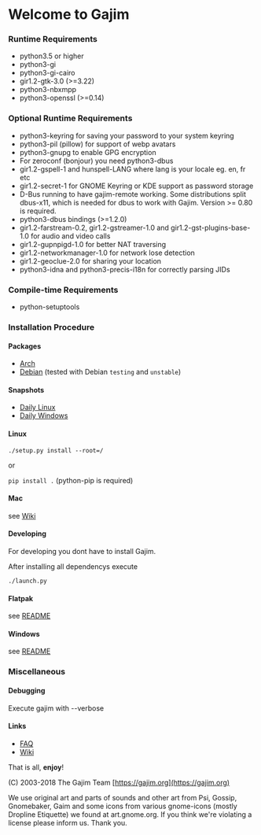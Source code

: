 # Welcome to Gajim


### Runtime Requirements

- python3.5 or higher
- python3-gi
- python3-gi-cairo
- gir1.2-gtk-3.0 (>=3.22)
- python3-nbxmpp
- python3-openssl (>=0.14)


### Optional Runtime Requirements

- python3-keyring for saving your password to your system keyring
- python3-pil (pillow) for support of webp avatars
- python3-gnupg to enable GPG encryption
- For zeroconf (bonjour) you need python3-dbus
- gir1.2-gspell-1 and hunspell-LANG where lang is your locale eg. en, fr etc
- gir1.2-secret-1 for GNOME Keyring or KDE support as password storage
- D-Bus running to have gajim-remote working. Some distributions split dbus-x11, which is needed for dbus to work with Gajim. Version >= 0.80 is required.
- python3-dbus bindings (>=1.2.0)
- gir1.2-farstream-0.2, gir1.2-gstreamer-1.0 and gir1.2-gst-plugins-base-1.0 for audio and video calls
- gir1.2-gupnpigd-1.0 for better NAT traversing
- gir1.2-networkmanager-1.0 for network lose detection
- gir1.2-geoclue-2.0 for sharing your location
- python3-idna and python3-precis-i18n for correctly parsing JIDs

### Compile-time Requirements

- python-setuptools


### Installation Procedure

#### Packages

- [Arch](https://aur.archlinux.org/packages/gajim-git/)
- [Debian](https://packages.debian.org/source/experimental/gajim) (tested with Debian ``testing`` and ``unstable``)

#### Snapshots

- [Daily Linux](https://www.gajim.org/downloads/snap/?M=D)
- [Daily Windows](https://gajim.org/downloads/snap/win)

#### Linux

``./setup.py install --root=/``

or

``pip install .`` (python-pip is required)

#### Mac

see [Wiki](https://dev.gajim.org/gajim/gajim/wikis/help/gajimmacosx#python3brew)

#### Developing

For developing you dont have to install Gajim.

After installing all dependencys execute

``./launch.py``

#### Flatpak

see [README](./flatpak/README.md)

#### Windows

see [README](./win/README.md)

### Miscellaneous

#### Debugging

Execute gajim with --verbose

#### Links

- [FAQ](https://dev.gajim.org/gajim/gajim/wikis/help/gajimfaq)
- [Wiki](https://dev.gajim.org/gajim/gajim/wikis/home)



That is all, **enjoy**!

(C) 2003-2018
The Gajim Team
[https://gajim.org](https://gajim.org)


We use original art and parts of sounds and other art from Psi, Gossip, Gnomebaker, Gaim
and some icons from various gnome-icons (mostly Dropline Etiquette) we found at art.gnome.org.
If you think we're violating a license please inform us. Thank you.
